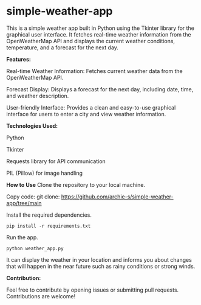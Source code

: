 # simple-weather-app
This is a simple weather app built in Python using the Tkinter library for the graphical user interface. It fetches real-time weather information from the OpenWeatherMap API and displays the current weather conditions, temperature, and a forecast for the next day. 

<b>Features:</b>

Real-time Weather Information: Fetches current weather data from the OpenWeatherMap API.

Forecast Display: Displays a forecast for the next day, including date, time, and weather description.

User-friendly Interface: Provides a clean and easy-to-use graphical interface for users to enter a city and view weather information.

<b>Technologies Used:</b>

Python

Tkinter

Requests library for API communication

PIL (Pillow) for image handling

<b>How to Use</b>
Clone the repository to your local machine.

Copy code: 
git clone: https://github.com/archie-s/simple-weather-app/tree/main

Install the required dependencies.

    pip install -r requirements.txt

Run the app.

    python weather_app.py

It can display the weather in your location and informs you about changes that will happen in the near future such as rainy conditions or strong winds.

<b>Contribution:</b>

Feel free to contribute by opening issues or submitting pull requests. Contributions are welcome!
